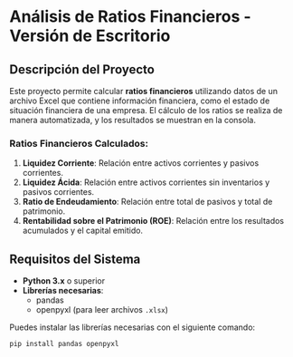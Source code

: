 # **Análisis de Ratios Financieros - Versión de Escritorio**

## Descripción del Proyecto
Este proyecto permite calcular **ratios financieros** utilizando datos de un archivo Excel que contiene información financiera, como el estado de situación financiera de una empresa. El cálculo de los ratios se realiza de manera automatizada, y los resultados se muestran en la consola.

### **Ratios Financieros Calculados:**
1. **Liquidez Corriente**: Relación entre activos corrientes y pasivos corrientes.
2. **Liquidez Ácida**: Relación entre activos corrientes sin inventarios y pasivos corrientes.
3. **Ratio de Endeudamiento**: Relación entre total de pasivos y total de patrimonio.
4. **Rentabilidad sobre el Patrimonio (ROE)**: Relación entre los resultados acumulados y el capital emitido.

## Requisitos del Sistema
- **Python 3.x** o superior
- **Librerías necesarias**:
  - pandas
  - openpyxl (para leer archivos `.xlsx`)

Puedes instalar las librerías necesarias con el siguiente comando:

```bash
pip install pandas openpyxl
